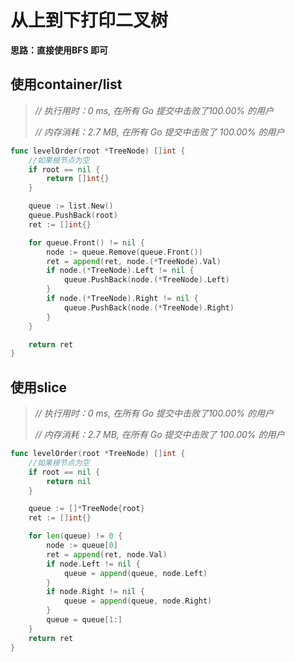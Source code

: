 # 从上到下打印二叉树



**思路：直接使用BFS 即可**

## 使用container/list

> *// 执行用时：0 ms, 在所有 Go 提交中击败了100.00% 的用户*
>
> *// 内存消耗：2.7 MB, 在所有 Go 提交中击败了 100.00% 的用户*

```go
func levelOrder(root *TreeNode) []int {
	//如果根节点为空
	if root == nil {
		return []int{}
	}

	queue := list.New()
	queue.PushBack(root)
	ret := []int{}

	for queue.Front() != nil {
		node := queue.Remove(queue.Front())
		ret = append(ret, node.(*TreeNode).Val)
		if node.(*TreeNode).Left != nil {
			queue.PushBack(node.(*TreeNode).Left)
		}
		if node.(*TreeNode).Right != nil {
			queue.PushBack(node.(*TreeNode).Right)
		}
	}

	return ret
}
```





## 使用slice

> *// 执行用时：0 ms, 在所有 Go 提交中击败了100.00% 的用户*
>
> *// 内存消耗：2.7 MB, 在所有 Go 提交中击败了 100.00% 的用户*

```go
func levelOrder(root *TreeNode) []int {
	//如果根节点为空
	if root == nil {
		return nil
	}

	queue := []*TreeNode{root}
	ret := []int{}

	for len(queue) != 0 {
		node := queue[0]
		ret = append(ret, node.Val)
		if node.Left != nil {
			queue = append(queue, node.Left)
		}
		if node.Right != nil {
			queue = append(queue, node.Right)
		}
		queue = queue[1:]
	}
	return ret
}
```

